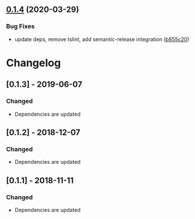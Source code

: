 ## [0.1.4](https://github.com/yaroslav-korotaev/hurp-log-pretty/compare/v0.1.3...v0.1.4) (2020-03-29)


### Bug Fixes

* update deps, remove tslint, add semantic-release integration ([b855c20](https://github.com/yaroslav-korotaev/hurp-log-pretty/commit/b855c20c760343a119c84e56a44b49effd6fae87))

# Changelog

## [0.1.3] - 2019-06-07
### Changed
- Dependencies are updated

## [0.1.2] - 2018-12-07
### Changed
- Dependencies are updated

## [0.1.1] - 2018-11-11
### Changed
- Dependencies are updated
